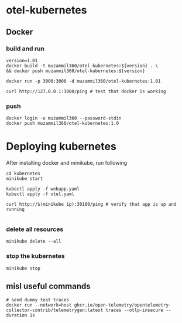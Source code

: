 # otel-kubernetes


## Docker 
### build and run
```
version=1.01
docker build -t muzammil360/otel-kubernetes:${version} . \
&& docker push muzammil360/otel-kubernetes:${version}
 
docker run -p 3000:3000 -d muzammil360/otel-kubernetes:1.01

curl http://127.0.0.1:3000/ping # test that docker is working

```
### push
```
docker login -u muzammil360 --password-stdin
docker push muzammil360/otel-kubernetes:1.0
```


# Deploying kubernetes
After installing docker and minikube, run following 

```
cd kubernetes
minikube start 

kubectl apply -f webapp.yaml
kubectl apply -f otel.yaml

curl http://$(minikube ip):30100/ping # verify that app is up and running


```

### delete all resources
`minikube delete --all`
### stop the kubernetes
`minikube stop`

## misl useful commands
```
# send dummy test traces
docker run --network=host ghcr.io/open-telemetry/opentelemetry-collector-contrib/telemetrygen:latest traces --otlp-insecure --duration 1s
```
